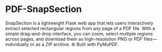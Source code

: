 # PDF-SnapSection
SnapSection is a lightweight Flask web app that lets users interactively extract selected rectangular regions from any page of a PDF file. With a simple drag-and-drop interface, you can zoom, select multiple regions across pages, and download them as high-resolution PNG or PDF files—individually or as a ZIP archive.  ⚙️ Built with PyMuPDF.
